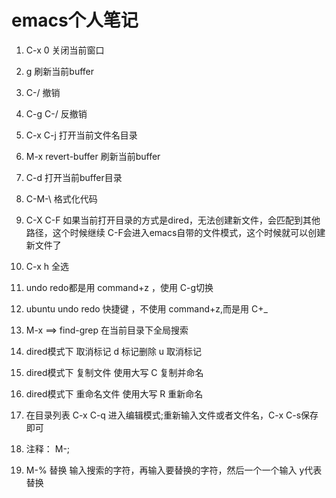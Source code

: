 # emacs个人笔记

1. C-x 0 关闭当前窗口

2. g 刷新当前buffer

3. C-/ 撤销

4. C-g C-/ 反撤销

5. C-x C-j 打开当前文件名目录

6. M-x revert-buffer 刷新当前buffer

7. C-d 打开当前buffer目录

8. C-M-\ 格式化代码

9. C-X C-F 如果当前打开目录的方式是dired，无法创建新文件，会匹配到其他路径，这个时候继续 C-F会进入emacs自带的文件模式，这个时候就可以创建新文件了

10. C-x h 全选

11. undo redo都是用 command+z ，使用 C-g切换

12. ubuntu undo redo 快捷键  ，不使用 command+z,而是用 C+_

13. M-x ==> find-grep 在当前目录下全局搜索

14. dired模式下 取消标记 d 标记删除  u 取消标记

15. dired模式下 复制文件  使用大写 C 复制并命名

16. dired模式下 重命名文件 使用大写 R 重新命名

17. 在目录列表 C-x C-q 进入编辑模式;重新输入文件或者文件名，C-x C-s保存 即可

18. 注释： M-;

19. M-% 替换 输入搜索的字符，再输入要替换的字符，然后一个一个输入 y代表替换
